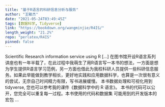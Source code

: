 ```yaml
---
title: "基于R语言的科研信息分析与服务"
author: "王敏杰"
date: "2021-05-24T03:49:45Z"
tags: [数据科学, Tidyverse]
link: "https://bookdown.org/wangminjie/R4IS/"
length_weight: "21.2%"
repo: "perlatex/R4IS"
pinned: false
---
```


Scientific Research information service using R [...] 在图书馆开设R语言系列讲座也有一年半载了，在此过程中我萌生了用R语言写一本书的想法，一方面是想为学生提供R语言学习范例，另一方面也借此为我校科研人员提供一些科研信息服务。如果此举能做到教学相长，更好地实践和应用数据科学，也算是一次很有意义的尝试，无奈自己时间精力有限，写书进展缓慢。 本书数据处理和可视化用到 tidyverse, 您也可以参考我的课件《数据科学中的 R 语言》。 本书的代码可以公开，您完全可以重复每一过程。本书使用的代码和数据集 可能用到的开发版本的宏包 ...
